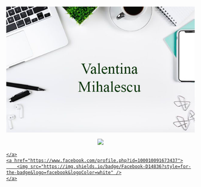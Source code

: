 <p align="center">
	<img src="Images/githubimage.jpg">
</p>

<p align="center">
	<a href="https://www.linkedin.com/in/valentina-mihalescu">
		<img src="https://img.shields.io/badge/LinkedIn-0077B5?style=for-the-badge&logo=linkedin&logoColor=white" />
	
	</a>
	<a href="https://www.facebook.com/profile.php?id=100010091673437">
		<img src="https://img.shields.io/badge/Facebook-D14836?style=for-the-badge&logo=facebook&logoColor=white" />
	</a>
</p>
